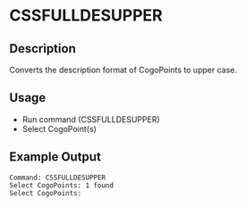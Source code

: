 # CSSFULLDESUPPER

## Description

Converts the description format of CogoPoints to upper case.

## Usage

* Run command (CSSFULLDESUPPER)
* Select CogoPoint(s)

## Example Output

```
Command: CSSFULLDESUPPER
Select CogoPoints: 1 found
Select CogoPoints:
```
